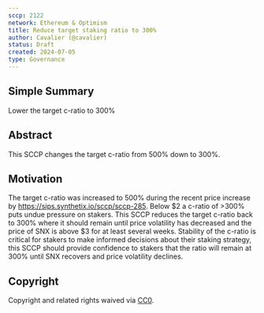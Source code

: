 ```yaml
---
sccp: 2122
network: Ethereum & Optimism
title: Reduce target staking ratio to 300%
author: Cavalier (@cavalier)
status: Draft
created: 2024-07-05
type: Governance
---
```


<!--You can leave these HTML comments in your merged SCCP and delete the visible duplicate text guides, they will not appear and may be helpful to refer to if you edit it again. This is the suggested template for new SCCPs. Note that an SCCP number will be assigned by an editor. When opening a pull request to submit your SCCP, please use an abbreviated title in the filename, `sccp-draft_title_abbrev.md`. The title should be 44 characters or less.-->

## Simple Summary

<!--"If you can't explain it simply, you don't understand it well enough." Provide a simplified and layman-accessible explanation of the SCCP.-->

Lower the target c-ratio to 300%

## Abstract

<!--A short (~200 word) description of the variable change proposed.-->

This SCCP changes the target c-ratio from 500% down to 300%.

## Motivation

<!--The motivation is critical for SCCPs that want to update variables within Synthetix. It should clearly explain why the existing variable is not incentive aligned. SCCP submissions without sufficient motivation may be rejected outright.-->

The target c-ratio was increased to 500% during the recent price increase by https://sips.synthetix.io/sccp/sccp-285. Below $2 a c-ratio of >300% puts undue pressure on stakers. This SCCP reduces the target c-ratio back to 300% where it should remain until price volatility has decreased and the price of SNX is above $3 for at least several weeks. Stability of the c-ratio is critical for stakers to make informed decisions about their staking strategy, this SCCP should provide confidence to stakers that the ratio will remain at 300% until SNX recovers and price volatility declines.

## Copyright

Copyright and related rights waived via [CC0](https://creativecommons.org/publicdomain/zero/1.0/).
